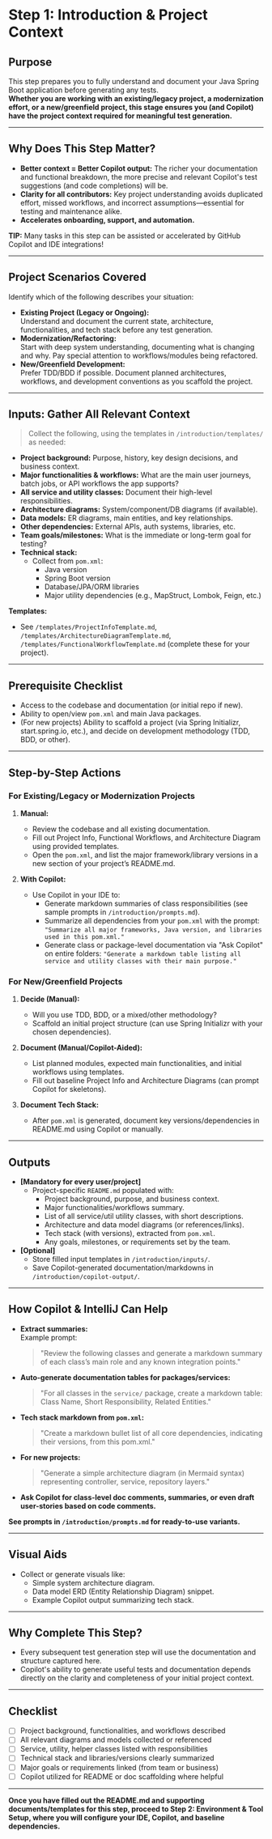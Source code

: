 # Step 1: Introduction & Project Context

## Purpose

This step prepares you to fully understand and document your Java Spring Boot application before generating any tests.  
**Whether you are working with an existing/legacy project, a modernization effort, or a new/greenfield project, this stage ensures you (and Copilot) have the project context required for meaningful test generation.**

---

## Why Does This Step Matter?

- **Better context = Better Copilot output:** The richer your documentation and functional breakdown, the more precise and relevant Copilot's test suggestions (and code completions) will be.
- **Clarity for all contributors:** Key project understanding avoids duplicated effort, missed workflows, and incorrect assumptions—essential for testing and maintenance alike.
- **Accelerates onboarding, support, and automation.**

**TIP:** Many tasks in this step can be assisted or accelerated by GitHub Copilot and IDE integrations!

---

## Project Scenarios Covered

Identify which of the following describes your situation:
- **Existing Project (Legacy or Ongoing):**  
  Understand and document the current state, architecture, functionalities, and tech stack before any test generation.
- **Modernization/Refactoring:**  
  Start with deep system understanding, documenting what is changing and why. Pay special attention to workflows/modules being refactored.
- **New/Greenfield Development:**  
  Prefer TDD/BDD if possible. Document planned architectures, workflows, and development conventions as you scaffold the project.

---

## Inputs: Gather All Relevant Context

> Collect the following, using the templates in `/introduction/templates/` as needed:

- **Project background:** Purpose, history, key design decisions, and business context.
- **Major functionalities & workflows:** What are the main user journeys, batch jobs, or API workflows the app supports?
- **All service and utility classes:** Document their high-level responsibilities.
- **Architecture diagrams:** System/component/DB diagrams (if available).
- **Data models:** ER diagrams, main entities, and key relationships.
- **Other dependencies:** External APIs, auth systems, libraries, etc.
- **Team goals/milestones:** What is the immediate or long-term goal for testing?
- **Technical stack:**
    - Collect from `pom.xml`:
        - Java version
        - Spring Boot version
        - Database/JPA/ORM libraries
        - Major utility dependencies (e.g., MapStruct, Lombok, Feign, etc.)

**Templates:**
- See `/templates/ProjectInfoTemplate.md`, `/templates/ArchitectureDiagramTemplate.md`, `/templates/FunctionalWorkflowTemplate.md` (complete these for your project).

---

## Prerequisite Checklist

- Access to the codebase and documentation (or initial repo if new).
- Ability to open/view `pom.xml` and main Java packages.
- (For new projects) Ability to scaffold a project (via Spring Initializr, start.spring.io, etc.), and decide on development methodology (TDD, BDD, or other).

---

## Step-by-Step Actions

### For Existing/Legacy or Modernization Projects

1. **Manual:**
    - Review the codebase and all existing documentation.
    - Fill out Project Info, Functional Workflows, and Architecture Diagram using provided templates.
    - Open the `pom.xml`, and list the major framework/library versions in a new section of your project’s README.md.

2. **With Copilot:**
    - Use Copilot in your IDE to:
        - Generate markdown summaries of class responsibilities (see sample prompts in `/introduction/prompts.md`).
        - Summarize all dependencies from your `pom.xml` with the prompt:  
          `"Summarize all major frameworks, Java version, and libraries used in this pom.xml."`
        - Generate class or package-level documentation via "Ask Copilot" on entire folders:
          `"Generate a markdown table listing all service and utility classes with their main purpose."`

### For New/Greenfield Projects

1. **Decide (Manual):**
    - Will you use TDD, BDD, or a mixed/other methodology?
    - Scaffold an initial project structure (can use Spring Initializr with your chosen dependencies).

2. **Document (Manual/Copilot-Aided):**
    - List planned modules, expected main functionalities, and initial workflows using templates.
    - Fill out baseline Project Info and Architecture Diagrams (can prompt Copilot for skeletons).

3. **Document Tech Stack:**
    - After `pom.xml` is generated, document key versions/dependencies in README.md using Copilot or manually.

---

## Outputs

- **[Mandatory for every user/project]**
    - Project-specific `README.md` populated with:
        - Project background, purpose, and business context.
        - Major functionalities/workflows summary.
        - List of all service/util utility classes, with short descriptions.
        - Architecture and data model diagrams (or references/links).
        - Tech stack (with versions), extracted from `pom.xml`.
        - Any goals, milestones, or requirements set by the team.
- **[Optional]**
    - Store filled input templates in `/introduction/inputs/`.
    - Save Copilot-generated documentation/markdowns in `/introduction/copilot-output/`.

---

## How Copilot & IntelliJ Can Help

- **Extract summaries:**  
  Example prompt:
  > "Review the following classes and generate a markdown summary of each class’s main role and any known integration points."
- **Auto-generate documentation tables for packages/services:**
  > "For all classes in the `service/` package, create a markdown table: Class Name, Short Responsibility, Related Entities."
- **Tech stack markdown from `pom.xml`:**
  > "Create a markdown bullet list of all core dependencies, indicating their versions, from this pom.xml."
- **For new projects:**
  > "Generate a simple architecture diagram (in Mermaid syntax) representing controller, service, repository layers."
- **Ask Copilot for class-level doc comments, summaries, or even draft user-stories based on code comments.**

**See prompts in `/introduction/prompts.md` for ready-to-use variants.**

---

## Visual Aids

- Collect or generate visuals like:
    - Simple system architecture diagram.
    - Data model ERD (Entity Relationship Diagram) snippet.
    - Example Copilot output summarizing tech stack.

---

## Why Complete This Step?

- Every subsequent test generation step will use the documentation and structure captured here.
- Copilot's ability to generate useful tests and documentation depends directly on the clarity and completeness of your initial project context.

---

## Checklist

- [ ] Project background, functionalities, and workflows described
- [ ] All relevant diagrams and models collected or referenced
- [ ] Service, utility, helper classes listed with responsibilities
- [ ] Technical stack and libraries/versions clearly summarized
- [ ] Major goals or requirements linked (from team or business)
- [ ] Copilot utilized for README or doc scaffolding where helpful

---

**Once you have filled out the README.md and supporting documents/templates for this step, proceed to Step 2: Environment & Tool Setup, where you will configure your IDE, Copilot, and baseline dependencies.**
